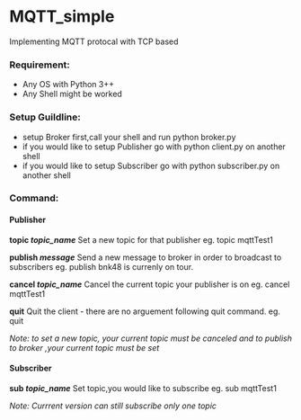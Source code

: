 # MQTT_simple
Implementing MQTT protocal with TCP based

### Requirement:
  - Any OS with Python 3++
  - Any Shell might be worked
 
### Setup Guildline:
  - setup Broker first,call your shell and run python broker.py
  - if you would like to setup Publisher go with python client.py on another shell
  - if you would like to setup Subscriber go with python subscriber.py on another shell

### Command:

 #### Publisher
  **topic _topic_name_**
  Set a new topic for that publisher eg. topic mqttTest1
  
  **publish _message_**
  Send a new message to broker in order to broadcast to subscribers 
  eg. publish bnk48 is currenly on tour.
  
  **cancel _topic_name_**
  Cancel the current topic your publisher is on eg. cancel mqttTest1
  
  **quit**
  Quit the client - there are no arguement following quit command. eg. quit
  
  _Note: to set a new topic, your current topic must be canceled and to publish to broker ,your current topic must be set_
  
 #### Subscriber
  **sub _topic_name_**
  Set topic,you would like to subscribe  eg. sub mqttTest1
  
  _Note: Currrent version can still subscribe only one topic_
